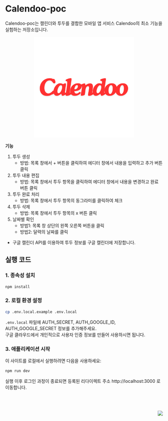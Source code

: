 # Calendoo-poc
Calendoo-poc는 캘린더와 투두를 결합한 모바일 앱 서비스 Calendoo의 최소 기능을 실험하는 저장소입니다.

<div align="center">
    <img src="./public/logo-prof-ver-red.png" alt="서비스 로고" width="320" height="320">
</div>


**기능**



1. 투두 생성
   - 방법: 목록 창에서 + 버튼을 클릭하여 에디터 창에서 내용을 입력하고 추가 버튼 클릭
2. 투두 내용 편집
   - 방법: 목록 창에서 투두 항목을 클릭하여 에디터 창에서 내용을 변경하고 완료 버튼 클릭
3. 투두 완료 처리
   - 방법: 목록 창에서 투두 항목의 동그라미를 클릭하여 체크
4. 투두 삭제
   - 방법: 목록 창에서 투두 항목의 x 버튼 클릭
5. 날짜별 확인
   - 방법1: 목록 창 상단의 왼쪽 오른쪽 버튼을 클릭
   - 방법2: 달력의 날짜를 클릭

- 구글 캘린더 API를 이용하여 투두 정보를 구글 캘린더에 저장합니다.  

## 실행 코드
### 1. 종속성 설치
```sh
npm install
```

### 2. 로컬 환경 설정
```sh
cp .env.local.example .env.local
```

```.env.local``` 파일에 AUTH_SECRET, AUTH_GOOGLE_ID, AUTH_GOOGLE_SECRET 정보를 추가해주세요.
<br />
구글 클라우드에서 개인적으로 사용자 인증 정보를 만들어 사용하시면 됩니다.




### 3. 애플리케이션 시작

이 사이트를 로컬에서 실행하려면 다음을 사용하세요:

```sh
npm run dev
```
실행 이후 로그인 과정이 종료되면 등록된 리다이렉트 주소 http://localhost:3000 로 이동합니다.



<br />
<br />
<br />

<div align="right">
    <a href="https://hits.seeyoufarm.com">
        <img src="https://hits.seeyoufarm.com/api/count/incr/badge.svg?url=https%3A%2F%2Fgithub.com%2FJeanBaek%2Fcalendoo-poc&count_bg=%23093B7D&title_bg=%23BCBCBC&icon=&icon_color=%23E7E7E7&title=hits&edge_flat=false"/>
    </a>
</div>


